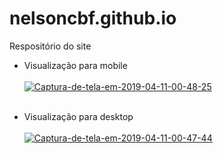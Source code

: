 # nelsoncbf.github.io
Respositório do site

- Visualização para mobile<br><br>
<a href="https://imgbb.com/"><img src="https://i.ibb.co/bNW1gPh/Captura-de-tela-em-2019-04-11-00-48-25.png" alt="Captura-de-tela-em-2019-04-11-00-48-25" border="0"></a><br><br>

- Visualização para desktop<br><br>
<a href="https://ibb.co/Kj96gnC"><img src="https://i.ibb.co/TBHcGyz/Captura-de-tela-em-2019-04-11-00-47-44.png" alt="Captura-de-tela-em-2019-04-11-00-47-44" border="0"></a>

